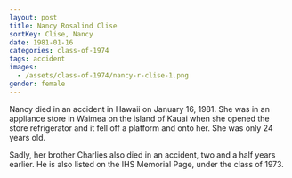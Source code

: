 ```yaml
---
layout: post
title: Nancy Rosalind Clise
sortKey: Clise, Nancy
date: 1981-01-16
categories: class-of-1974
tags: accident
images:
  - /assets/class-of-1974/nancy-r-clise-1.png
gender: female
---
```

Nancy died in an accident in Hawaii on January 16, 1981.  She was in an appliance store in Waimea on the island of Kauai when she opened the store refrigerator and it fell off a platform and onto her.  She was only 24 years old. 

Sadly, her brother Charlies also died in an accident, two and a half years earlier. He is also listed on the IHS Memorial Page, under the class of 1973.